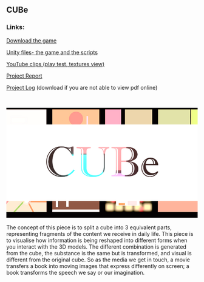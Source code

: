 ## CUBe

### Links:

[Download the game](https://muzitua.itch.io/cube)

[Unity files- the game and the scripts](https://drive.google.com/file/d/1WNd-qhOSk1enfGOeLSnUmk-1yfH5AK6h/view?usp=sharing)

[YouTube clips (play test, textures view)](https://www.youtube.com/playlist?list=PLMB2mqnuanU2Up5R2aM3MrmEK7lMgcwCM)

[Project Report](https://github.com/muziFiona/CCI_Final_CUBe/blob/main/Project_Report.md)

[Project Log](https://github.com/muziFiona/CCI_Final_CUBe/blob/main/Chong_In_Lei_PROJECT_LOG.pdf) (download if you are not able to view pdf online)

<br />


![CUBe](https://github.com/muziFiona/CCI_Final_CUBe/blob/main/Process/Images/CUBe_thumbnail.jpg)

The concept of this piece is to split a cube into 3 equivalent parts, representing fragments of the content we receive in daily life. This piece is to visualise how information is being reshaped into different forms when you interact with the 3D models. The different combination is generated from the cube, the substance is the same but is transformed, and visual is different from the original cube. So as the media we get in touch, a movie transfers a book into moving images that express differently on screen; a book transforms the speech we say or our imagination. 

